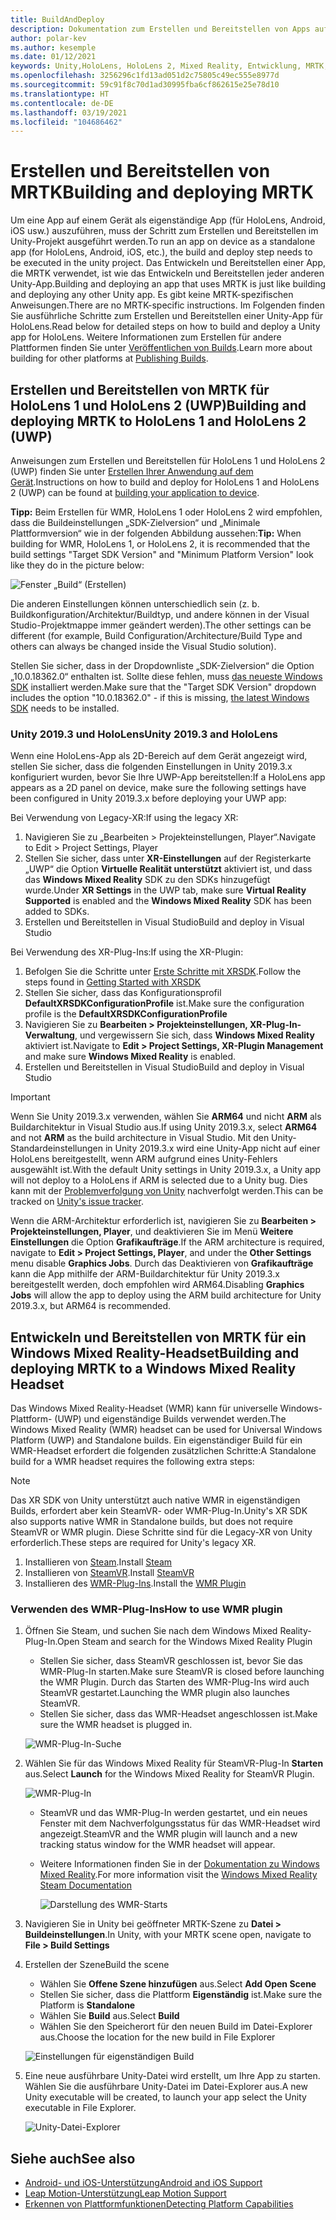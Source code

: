 ```yaml
---
title: BuildAndDeploy
description: Dokumentation zum Erstellen und Bereitstellen von Apps auf verschiedenen Geräten.
author: polar-kev
ms.author: kesemple
ms.date: 01/12/2021
keywords: Unity,HoloLens, HoloLens 2, Mixed Reality, Entwicklung, MRTK, Visual Studio, Android, iOS
ms.openlocfilehash: 3256296c1fd13ad051d2c75805c49ec555e8977d
ms.sourcegitcommit: 59c91f8c70d1ad30995fba6cf862615e25e78d10
ms.translationtype: HT
ms.contentlocale: de-DE
ms.lasthandoff: 03/19/2021
ms.locfileid: "104686462"
---
```

# <a name="building-and-deploying-mrtk"></a><span data-ttu-id="92168-104">Erstellen und Bereitstellen von MRTK</span><span class="sxs-lookup"><span data-stu-id="92168-104">Building and deploying MRTK</span></span>

<span data-ttu-id="92168-105">Um eine App auf einem Gerät als eigenständige App (für HoloLens, Android, iOS usw.) auszuführen, muss der Schritt zum Erstellen und Bereitstellen im Unity-Projekt ausgeführt werden.</span><span class="sxs-lookup"><span data-stu-id="92168-105">To run an app on device as a standalone app (for HoloLens, Android, iOS, etc.), the build and deploy step needs to be executed in the unity project.</span></span> <span data-ttu-id="92168-106">Das Entwickeln und Bereitstellen einer App, die MRTK verwendet, ist wie das Entwickeln und Bereitstellen jeder anderen Unity-App.</span><span class="sxs-lookup"><span data-stu-id="92168-106">Building and deploying an app that uses MRTK is just like building and deploying any other Unity app.</span></span> <span data-ttu-id="92168-107">Es gibt keine MRTK-spezifischen Anweisungen.</span><span class="sxs-lookup"><span data-stu-id="92168-107">There are no MRTK-specific instructions.</span></span> <span data-ttu-id="92168-108">Im Folgenden finden Sie ausführliche Schritte zum Erstellen und Bereitstellen einer Unity-App für HoloLens.</span><span class="sxs-lookup"><span data-stu-id="92168-108">Read below for detailed steps on how to build and deploy a Unity app for HoloLens.</span></span>  <span data-ttu-id="92168-109">Weitere Informationen zum Erstellen für andere Plattformen finden Sie unter [Veröffentlichen von Builds](https://docs.unity3d.com/Manual/PublishingBuilds.html).</span><span class="sxs-lookup"><span data-stu-id="92168-109">Learn more about building for other platforms at [Publishing Builds](https://docs.unity3d.com/Manual/PublishingBuilds.html).</span></span>

## <a name="building-and-deploying-mrtk-to-hololens-1-and-hololens-2-uwp"></a><span data-ttu-id="92168-110">Erstellen und Bereitstellen von MRTK für HoloLens 1 und HoloLens 2 (UWP)</span><span class="sxs-lookup"><span data-stu-id="92168-110">Building and deploying MRTK to HoloLens 1 and HoloLens 2 (UWP)</span></span>

<span data-ttu-id="92168-111">Anweisungen zum Erstellen und Bereitstellen für HoloLens 1 und HoloLens 2 (UWP) finden Sie unter [Erstellen Ihrer Anwendung auf dem Gerät](https://docs.microsoft.com/windows/mixed-reality/mrlearning-base-ch1#build-your-application-to-your-device).</span><span class="sxs-lookup"><span data-stu-id="92168-111">Instructions on how to build and deploy for HoloLens 1 and HoloLens 2 (UWP) can be found at [building your application to device](https://docs.microsoft.com/windows/mixed-reality/mrlearning-base-ch1#build-your-application-to-your-device).</span></span>

<span data-ttu-id="92168-112">**Tipp:** Beim Erstellen für WMR, HoloLens 1 oder HoloLens 2 wird empfohlen, dass die Buildeinstellungen „SDK-Zielversion“ und „Minimale Plattformversion“ wie in der folgenden Abbildung aussehen:</span><span class="sxs-lookup"><span data-stu-id="92168-112">**Tip:** When building for WMR, HoloLens 1, or HoloLens 2, it is recommended that the build settings "Target SDK Version" and "Minimum Platform Version" look like they do in the picture below:</span></span>

![Fenster „Build“ (Erstellen)](../features/images/getting-started/BuildWindow.png)

<span data-ttu-id="92168-114">Die anderen Einstellungen können unterschiedlich sein (z. b. Buildkonfiguration/Architektur/Buildtyp, und andere können in der Visual Studio-Projektmappe immer geändert werden).</span><span class="sxs-lookup"><span data-stu-id="92168-114">The other settings can be different (for example, Build Configuration/Architecture/Build Type and others can always be changed inside the Visual Studio solution).</span></span>

<span data-ttu-id="92168-115">Stellen Sie sicher, dass in der Dropdownliste „SDK-Zielversion“ die Option „10.0.18362.0“ enthalten ist. Sollte diese fehlen, muss [das neueste Windows SDK](https://developer.microsoft.com/windows/downloads/windows-10-sdk) installiert werden.</span><span class="sxs-lookup"><span data-stu-id="92168-115">Make sure that the "Target SDK Version" dropdown includes the option "10.0.18362.0" - if this is missing, [the latest Windows SDK](https://developer.microsoft.com/windows/downloads/windows-10-sdk) needs to be installed.</span></span>

### <a name="unity-20193-and-hololens"></a><span data-ttu-id="92168-116">Unity 2019.3 und HoloLens</span><span class="sxs-lookup"><span data-stu-id="92168-116">Unity 2019.3 and HoloLens</span></span>

<span data-ttu-id="92168-117">Wenn eine HoloLens-App als 2D-Bereich auf dem Gerät angezeigt wird, stellen Sie sicher, dass die folgenden Einstellungen in Unity 2019.3.x konfiguriert wurden, bevor Sie Ihre UWP-App bereitstellen:</span><span class="sxs-lookup"><span data-stu-id="92168-117">If a HoloLens app appears as a 2D panel on device, make sure the following settings have been configured in Unity 2019.3.x before deploying your UWP app:</span></span>

<span data-ttu-id="92168-118">Bei Verwendung von Legacy-XR:</span><span class="sxs-lookup"><span data-stu-id="92168-118">If using the legacy XR:</span></span>

1. <span data-ttu-id="92168-119">Navigieren Sie zu „Bearbeiten > Projekteinstellungen, Player“.</span><span class="sxs-lookup"><span data-stu-id="92168-119">Navigate to Edit > Project Settings, Player</span></span>
1. <span data-ttu-id="92168-120">Stellen Sie sicher, dass unter **XR-Einstellungen** auf der Registerkarte „UWP“ die Option **Virtuelle Realität unterstützt** aktiviert ist, und dass das **Windows Mixed Reality** SDK zu den SDKs hinzugefügt wurde.</span><span class="sxs-lookup"><span data-stu-id="92168-120">Under **XR Settings** in the UWP tab, make sure **Virtual Reality Supported** is enabled and the **Windows Mixed Reality** SDK has been added to SDKs.</span></span>
1. <span data-ttu-id="92168-121">Erstellen und Bereitstellen in Visual Studio</span><span class="sxs-lookup"><span data-stu-id="92168-121">Build and deploy in Visual Studio</span></span>

<span data-ttu-id="92168-122">Bei Verwendung des XR-Plug-Ins:</span><span class="sxs-lookup"><span data-stu-id="92168-122">If using the XR-Plugin:</span></span>

1. <span data-ttu-id="92168-123">Befolgen Sie die Schritte unter [Erste Schritte mit XRSDK](../configuration/GettingStartedWithMRTKAndXRSDK.md).</span><span class="sxs-lookup"><span data-stu-id="92168-123">Follow the steps found in [Getting Started with XRSDK](../configuration/GettingStartedWithMRTKAndXRSDK.md)</span></span>
1. <span data-ttu-id="92168-124">Stellen Sie sicher, dass das Konfigurationsprofil **DefaultXRSDKConfigurationProfile** ist.</span><span class="sxs-lookup"><span data-stu-id="92168-124">Make sure the configuration profile is the **DefaultXRSDKConfigurationProfile**</span></span>
1. <span data-ttu-id="92168-125">Navigieren Sie zu **Bearbeiten > Projekteinstellungen, XR-Plug-In-Verwaltung**, und vergewissern Sie sich, dass **Windows Mixed Reality** aktiviert ist.</span><span class="sxs-lookup"><span data-stu-id="92168-125">Navigate to **Edit > Project Settings, XR-Plugin Management** and make sure **Windows Mixed Reality** is enabled.</span></span>
1. <span data-ttu-id="92168-126">Erstellen und Bereitstellen in Visual Studio</span><span class="sxs-lookup"><span data-stu-id="92168-126">Build and deploy in Visual Studio</span></span>

>[!IMPORTANT]
> <span data-ttu-id="92168-127">Wenn Sie Unity 2019.3.x verwenden, wählen Sie **ARM64** und nicht **ARM** als Buildarchitektur in Visual Studio aus.</span><span class="sxs-lookup"><span data-stu-id="92168-127">If using Unity 2019.3.x, select **ARM64** and not **ARM** as the build architecture in Visual Studio.</span></span> <span data-ttu-id="92168-128">Mit den Unity-Standardeinstellungen in Unity 2019.3.x wird eine Unity-App nicht auf einer HoloLens bereitgestellt, wenn ARM aufgrund eines Unity-Fehlers ausgewählt ist.</span><span class="sxs-lookup"><span data-stu-id="92168-128">With the default Unity settings in Unity 2019.3.x, a Unity app will not deploy to a HoloLens if ARM is selected due to a Unity bug.</span></span> <span data-ttu-id="92168-129">Dies kann mit der [Problemverfolgung von Unity](https://issuetracker.unity3d.com/issues/enabling-graphics-jobs-in-2019-dot-3-x-results-in-a-crash-or-nothing-rendering-on-hololens-2) nachverfolgt werden.</span><span class="sxs-lookup"><span data-stu-id="92168-129">This can be tracked on [Unity's issue tracker](https://issuetracker.unity3d.com/issues/enabling-graphics-jobs-in-2019-dot-3-x-results-in-a-crash-or-nothing-rendering-on-hololens-2).</span></span>
>
> <span data-ttu-id="92168-130">Wenn die ARM-Architektur erforderlich ist, navigieren Sie zu **Bearbeiten > Projekteinstellungen, Player**, und deaktivieren Sie im Menü **Weitere Einstellungen** die Option **Grafikaufträge**.</span><span class="sxs-lookup"><span data-stu-id="92168-130">If the ARM architecture is required, navigate to **Edit > Project Settings, Player**, and under the **Other Settings** menu disable **Graphics Jobs**.</span></span> <span data-ttu-id="92168-131">Durch das Deaktivieren von **Grafikaufträge** kann die App mithilfe der ARM-Buildarchitektur für Unity 2019.3.x bereitgestellt werden, doch empfohlen wird ARM64.</span><span class="sxs-lookup"><span data-stu-id="92168-131">Disabling **Graphics Jobs** will allow the app to deploy using the ARM build architecture for Unity 2019.3.x, but ARM64 is recommended.</span></span>

## <a name="building-and-deploying-mrtk-to-a-windows-mixed-reality-headset"></a><span data-ttu-id="92168-132">Entwickeln und Bereitstellen von MRTK für ein Windows Mixed Reality-Headset</span><span class="sxs-lookup"><span data-stu-id="92168-132">Building and deploying MRTK to a Windows Mixed Reality Headset</span></span>

<span data-ttu-id="92168-133">Das Windows Mixed Reality-Headset (WMR) kann für universelle Windows-Plattform- (UWP) und eigenständige Builds verwendet werden.</span><span class="sxs-lookup"><span data-stu-id="92168-133">The Windows Mixed Reality (WMR) headset can be used for Universal Windows Platform (UWP) and Standalone builds.</span></span>  <span data-ttu-id="92168-134">Ein eigenständiger Build für ein WMR-Headset erfordert die folgenden zusätzlichen Schritte:</span><span class="sxs-lookup"><span data-stu-id="92168-134">A Standalone build for a WMR headset requires the following extra steps:</span></span>

> [!NOTE]
> <span data-ttu-id="92168-135">Das XR SDK von Unity unterstützt auch native WMR in eigenständigen Builds, erfordert aber kein SteamVR- oder WMR-Plug-In.</span><span class="sxs-lookup"><span data-stu-id="92168-135">Unity's XR SDK also supports native WMR in Standalone builds, but does not require SteamVR or WMR plugin.</span></span> <span data-ttu-id="92168-136">Diese Schritte sind für die Legacy-XR von Unity erforderlich.</span><span class="sxs-lookup"><span data-stu-id="92168-136">These steps are required for Unity's legacy XR.</span></span>

1. <span data-ttu-id="92168-137">Installieren von [Steam](https://store.steampowered.com/about/).</span><span class="sxs-lookup"><span data-stu-id="92168-137">Install [Steam](https://store.steampowered.com/about/)</span></span>
1. <span data-ttu-id="92168-138">Installieren von [SteamVR](https://store.steampowered.com/app/250820/SteamVR/).</span><span class="sxs-lookup"><span data-stu-id="92168-138">Install [SteamVR](https://store.steampowered.com/app/250820/SteamVR/)</span></span>
1. <span data-ttu-id="92168-139">Installieren des [WMR-Plug-Ins](https://store.steampowered.com/app/719950/Windows_Mixed_Reality_for_SteamVR/).</span><span class="sxs-lookup"><span data-stu-id="92168-139">Install the [WMR Plugin](https://store.steampowered.com/app/719950/Windows_Mixed_Reality_for_SteamVR/)</span></span>

### <a name="how-to-use-wmr-plugin"></a><span data-ttu-id="92168-140">Verwenden des WMR-Plug-Ins</span><span class="sxs-lookup"><span data-stu-id="92168-140">How to use WMR plugin</span></span>

1. <span data-ttu-id="92168-141">Öffnen Sie Steam, und suchen Sie nach dem Windows Mixed Reality-Plug-In.</span><span class="sxs-lookup"><span data-stu-id="92168-141">Open Steam and search for the Windows Mixed Reality Plugin</span></span>
    - <span data-ttu-id="92168-142">Stellen Sie sicher, dass SteamVR geschlossen ist, bevor Sie das WMR-Plug-In starten.</span><span class="sxs-lookup"><span data-stu-id="92168-142">Make sure SteamVR is closed before launching the WMR Plugin.</span></span> <span data-ttu-id="92168-143">Durch das Starten des WMR-Plug-Ins wird auch SteamVR gestartet.</span><span class="sxs-lookup"><span data-stu-id="92168-143">Launching the WMR plugin also launches SteamVR.</span></span>
    - <span data-ttu-id="92168-144">Stellen Sie sicher, dass das WMR-Headset angeschlossen ist.</span><span class="sxs-lookup"><span data-stu-id="92168-144">Make sure the WMR headset is plugged in.</span></span>

    ![WMR-Plug-In-Suche](../features/images/build-deploy/wmr/SteamSearchWMRPlugin.png)

1. <span data-ttu-id="92168-146">Wählen Sie für das Windows Mixed Reality für SteamVR-Plug-In **Starten** aus.</span><span class="sxs-lookup"><span data-stu-id="92168-146">Select **Launch** for the Windows Mixed Reality for SteamVR Plugin.</span></span>

    ![WMR-Plug-In](../features/images/build-deploy/wmr/WMRPlugin.png)

    - <span data-ttu-id="92168-148">SteamVR und das WMR-Plug-In werden gestartet, und ein neues Fenster mit dem Nachverfolgungsstatus für das WMR-Headset wird angezeigt.</span><span class="sxs-lookup"><span data-stu-id="92168-148">SteamVR and the WMR plugin will launch and a new tracking status window for the WMR headset will appear.</span></span>
    - <span data-ttu-id="92168-149">Weitere Informationen finden Sie in der [Dokumentation zu Windows Mixed Reality](https://support.microsoft.com/help/4053622/windows-10-play-steamvr-games-in-windows-mixed-reality).</span><span class="sxs-lookup"><span data-stu-id="92168-149">For more information visit the [Windows Mixed Reality Steam Documentation](https://support.microsoft.com/help/4053622/windows-10-play-steamvr-games-in-windows-mixed-reality)</span></span>

        ![Darstellung des WMR-Starts](../features/images/build-deploy/wmr/WMRPluginActive.png)

1. <span data-ttu-id="92168-151">Navigieren Sie in Unity bei geöffneter MRTK-Szene zu **Datei > Buildeinstellungen**.</span><span class="sxs-lookup"><span data-stu-id="92168-151">In Unity, with your MRTK scene open, navigate to **File > Build Settings**</span></span>

1. <span data-ttu-id="92168-152">Erstellen der Szene</span><span class="sxs-lookup"><span data-stu-id="92168-152">Build the scene</span></span>
    - <span data-ttu-id="92168-153">Wählen Sie **Offene Szene hinzufügen** aus.</span><span class="sxs-lookup"><span data-stu-id="92168-153">Select **Add Open Scene**</span></span>
    - <span data-ttu-id="92168-154">Stellen Sie sicher, dass die Plattform **Eigenständig** ist.</span><span class="sxs-lookup"><span data-stu-id="92168-154">Make sure the Platform is **Standalone**</span></span>
    - <span data-ttu-id="92168-155">Wählen Sie **Build** aus.</span><span class="sxs-lookup"><span data-stu-id="92168-155">Select **Build**</span></span>
    - <span data-ttu-id="92168-156">Wählen Sie den Speicherort für den neuen Build im Datei-Explorer aus.</span><span class="sxs-lookup"><span data-stu-id="92168-156">Choose the location for the new build in File Explorer</span></span>

    ![Einstellungen für eigenständigen Build](../features/images/build-deploy/wmr/BuildSettingsStandaloneUnity.png)

1. <span data-ttu-id="92168-158">Eine neue ausführbare Unity-Datei wird erstellt, um Ihre App zu starten. Wählen Sie die ausführbare Unity-Datei im Datei-Explorer aus.</span><span class="sxs-lookup"><span data-stu-id="92168-158">A new Unity executable will be created, to launch your app select the Unity executable in File Explorer.</span></span>

    ![Unity-Datei-Explorer](../features/images/build-deploy/wmr/FileExplorerUnityExe.png)

## <a name="see-also"></a><span data-ttu-id="92168-160">Siehe auch</span><span class="sxs-lookup"><span data-stu-id="92168-160">See also</span></span>

- [<span data-ttu-id="92168-161">Android- und iOS-Unterstützung</span><span class="sxs-lookup"><span data-stu-id="92168-161">Android and iOS Support</span></span>](../features/cross-platform/UsingARFoundation.md)
- [<span data-ttu-id="92168-162">Leap Motion-Unterstützung</span><span class="sxs-lookup"><span data-stu-id="92168-162">Leap Motion Support</span></span>](../features/cross-platform/LeapMotionMRTK.md)
- [<span data-ttu-id="92168-163">Erkennen von Plattformfunktionen</span><span class="sxs-lookup"><span data-stu-id="92168-163">Detecting Platform Capabilities</span></span>](../features/cross-platform/DetectingPlatformCapabilities.md)

